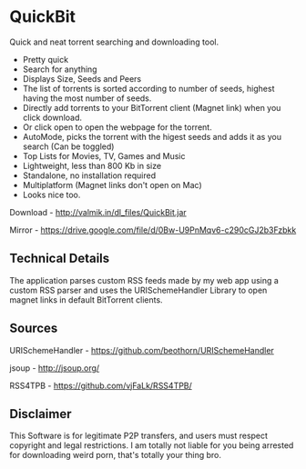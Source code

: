 QuickBit
========

Quick and neat torrent searching and downloading tool. 

- Pretty quick
- Search for anything
- Displays Size, Seeds and Peers
- The list of torrents is sorted according to number of seeds, highest having the most number of seeds.
- Directly add torrents to your BitTorrent client (Magnet link) when you click download.
- Or click open to open the webpage for the torrent.
- AutoMode, picks the torrent with the higest seeds and adds it as you search (Can be toggled)
- Top Lists for Movies, TV, Games and Music
- Lightweight, less than 800 Kb in size
- Standalone, no installation required
- Multiplatform (Magnet links don't open on Mac)
- Looks nice too.




Download - http://valmik.in/dl_files/QuickBit.jar

Mirror - https://drive.google.com/file/d/0Bw-U9PnMqv6-c290cGJ2b3Fzbkk


Technical Details 
-------

The application parses custom RSS feeds made by my web app using a custom RSS parser and uses the URISchemeHandler Library to open magnet links in default BitTorrent clients.


Sources
-----

URISchemeHandler - https://github.com/beothorn/URISchemeHandler

jsoup - http://jsoup.org/

RSS4TPB - https://github.com/vjFaLk/RSS4TPB/


Disclaimer
------
This Software is for legitimate P2P transfers, and users must respect copyright and legal restrictions. I am totally not liable for you being arrested for downloading weird porn, that's totally your thing bro.

